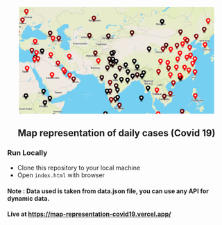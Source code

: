 <p align="center"><img src="./demo.PNG" width="450"></p>  
<h2 align="center">Map representation of daily cases (Covid 19) </h2>

### Run Locally

- Clone this repository to your local machine
- Open `index.html` with browser   

#### Note :  Data used is taken from data.json file, you can use any API for dynamic data.

#### Live at https://map-representation-covid19.vercel.app/   
